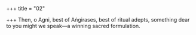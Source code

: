 +++
title = "02"

+++
Then, o Agni, best of Aṅgirases, best of ritual adepts, something  dear to you
might we speak—a winning sacred formulation.